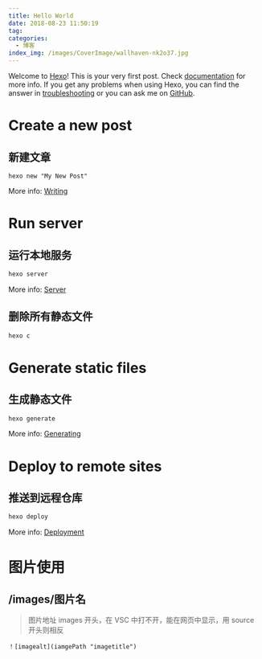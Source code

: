 ```yaml
---
title: Hello World
date: 2018-08-23 11:50:19
tag:
categories:
  - 博客
index_img: /images/CoverImage/wallhaven-nk2o37.jpg
---
```


Welcome to [Hexo](https://hexo.io/)! This is your very first post. Check [documentation](https://hexo.io/docs/) for more info. If you get any problems when using Hexo, you can find the answer in [troubleshooting](https://hexo.io/docs/troubleshooting.html) or you can ask me on [GitHub](https://github.com/hexojs/hexo/issues).

<!-- ## Quick Start -->

<!--more-->

# Create a new post

## 新建文章

```示例
hexo new "My New Post"
```

More info: [Writing](https://hexo.io/docs/writing.html)

# Run server

## 运行本地服务

```bash
hexo server
```

More info: [Server](https://hexo.io/docs/server.html)

## 删除所有静态文件

```bash
hexo c
```

# Generate static files

## 生成静态文件

```bash
hexo generate
```

More info: [Generating](https://hexo.io/docs/generating.html)

# Deploy to remote sites

## 推送到远程仓库

```bash
hexo deploy
```

More info: [Deployment](https://hexo.io/docs/deployment.html)

# 图片使用

## /images/图片名

> 图片地址 images 开头，在 VSC 中打不开，能在网页中显示，用 source 开头则相反

```示例
！[imagealt](iamgePath "imagetitle")
```
